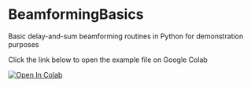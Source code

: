 # BeamformingBasics
Basic delay-and-sum beamforming routines in Python for demonstration purposes

Click the link below to open the example file on Google Colab

[![Open In Colab](https://colab.research.google.com/assets/colab-badge.svg)](https://github.com/fchirono/BeamformingBasics/blob/main/BeamformingBasics.ipynb)
